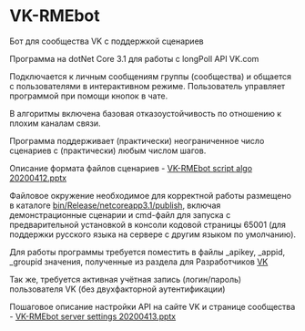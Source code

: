 # VK-RMEbot
Бот для сообщества VK с поддержкой сценариев

Программа на dotNet Core 3.1 для работы с longPoll API VK.com

Подключается к личным сообщениям группы (сообщества) и общается с пользователями в интерактивном режиме.
Пользователь управляет программой при помощи кнопок в чате.

В алгоритмы включена базовая отказоустойчивость по отношению к плохим каналам связи.

Программа поддерживает (практически) неограниченное число сценариев с (практически) любым числом шагов.

Описание формата файлов сценариев - [VK-RMEbot script algo 20200412.pptx](VK-RMEbot%20script%20algo%2020200412.pptx)

Файловое окружение необходимое для корректной работы размещено в каталоге [bin/Release/netcoreapp3.1/publish](bin/Release/netcoreapp3.1/publish), включая демонстрационные сценарии и cmd-файл для запуска с предварительной установкой в консоли кодовой страницы 65001 (для поддержки русского языка на сервере с другим языком по умолчанию). 

Для работы программы требуется поместить в файлы _apikey, _appid, _groupid значения, полученные из раздела для Разработчиков [VK](https://vk.com/dev)

Так же, требуется активная учётная запись (логин/пароль) пользователя VK (без двухфакторной аутентификации)

Пошаговое описание настройки API на сайте VK и странице сообщества - [VK-RMEbot server settings 20200413.pptx](VK-RMEbot%20server%20settings%2020200413.pptx)


